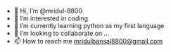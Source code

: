 - 👋 Hi, I’m @mridul-8800
- 👀 I’m interested in coding 
- 🌱 I’m currently learning python as my first language 
- 💞️ I’m looking to collaborate on ...
- 📫 How to reach me mridulbansal8800@gmail.com 

<!---
mridul-8800/mridul-8800 is a ✨ special ✨ repository because its `README.md` (this file) appears on your GitHub profile.
You can click the Preview link to take a look at your changes.
--->

